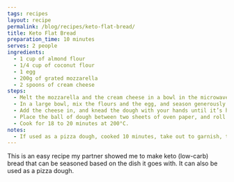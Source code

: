 ```yaml
---
tags: recipes
layout: recipe
permalink: /blog/recipes/keto-flat-bread/
title: Keto Flat Bread
preparation_time: 10 minutes
serves: 2 people
ingredients:
  - 1 cup of almond flour
  - 1/4 cup of coconut flour
  - 1 egg
  - 200g of grated mozzarella
  - 2 spoons of cream cheese
steps:
  - Melt the mozzarella and the cream cheese in a bowl in the microwave, mixing it regularly.
  - In a large bowl, mix the flours and the egg, and season generously with salt, pepper, and garlic powder (or other spice of your liking).
  - Add the cheese in, and knead the dough with your hands until it’s homogeneous. If it aggressively stick to your finger, add a little more coconut flour.
  - Place the ball of dough between two sheets of oven paper, and roll with a pin until achieving the desired thickness.
  - Cook for 18 to 20 minutes at 200°C.
notes:
  - If used as a pizza dough, cooked 10 minutes, take out to garnish, then cook 10 more minutes with the pizza topping.
---
```


This is an easy recipe my partner showed me to make keto (low-carb) bread that can be seasoned based on the dish it goes with. It can also be used as a pizza dough.
